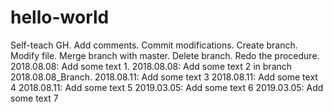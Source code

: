 # hello-world
Self-teach GH.
Add comments. Commit modifications.
Create branch. Modify file. Merge branch with master. 
Delete branch.
Redo the procedure.
2018.08.08: Add some text 1.
2018.08.08: Add some text 2 in branch 2018.08.08_Branch.
2018.08.11: Add some text 3
2018.08.11: Add some text 4
2018.08.11: Add some text 5
2019.03.05: Add some text 6
2019.03.05: Add some text 7
